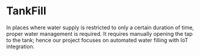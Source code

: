 # TankFill

In places where water supply is restricted to only a certain duration of time, proper water management is required. It requires manually opening the tap to the tank; hence our project focuses on automated water filling with IoT integration.
